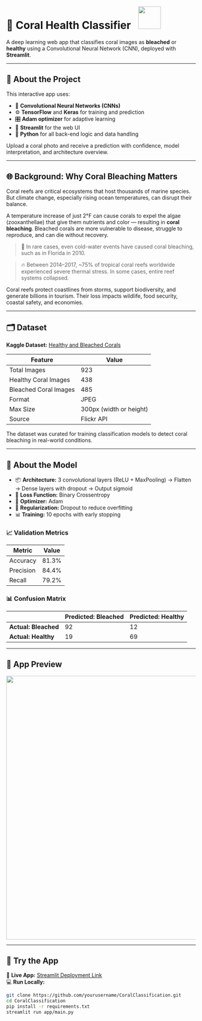 # 🪸 Coral Health Classifier &nbsp;&nbsp;<img src="https://media4.giphy.com/media/v1.Y2lkPTc5MGI3NjExdWN5NnAyOHo1NTVrbzgyOXE1YTRlczJwa3h1OHE3eW1maG93MTFqeCZlcD12MV9pbnRlcm5hbF9naWZfYnlfaWQmY3Q9Zw/84tJDt3AmqvKg6MGWu/giphy.gif" width="60">

A deep learning web app that classifies coral images as **bleached** or **healthy** using a Convolutional Neural Network (CNN), deployed with **Streamlit**.

---

## 🌊 About the Project

This interactive app uses:
- 🧠 **Convolutional Neural Networks (CNNs)**
- ⚙️ **TensorFlow** and **Keras** for training and prediction
- 🎛️ **Adam optimizer** for adaptive learning
- 🎨 **Streamlit** for the web UI
- 🐍 **Python** for all back-end logic and data handling

Upload a coral photo and receive a prediction with confidence, model interpretation, and architecture overview.

---

## 🌐 Background: Why Coral Bleaching Matters

Coral reefs are critical ecosystems that host thousands of marine species. But climate change, especially rising ocean temperatures, can disrupt their balance.

A temperature increase of just 2°F can cause corals to expel the algae (zooxanthellae) that give them nutrients and color — resulting in **coral bleaching**. Bleached corals are more vulnerable to disease, struggle to reproduce, and can die without recovery.

> 🧊 In rare cases, even cold-water events have caused coral bleaching, such as in Florida in 2010.

> 🔥 Between 2014–2017, ~75% of tropical coral reefs worldwide experienced severe thermal stress. In some cases, entire reef systems collapsed.

Coral reefs protect coastlines from storms, support biodiversity, and generate billions in tourism. Their loss impacts wildlife, food security, coastal safety, and economies.

---

## 🗂️ Dataset

**Kaggle Dataset:** [Healthy and Bleached Corals](https://www.kaggle.com/datasets/vencerlanz09/healthy-and-bleached-corals-image-classification?select=healthy_corals)

| Feature              | Value                         |
|----------------------|-------------------------------|
| Total Images         | 923                            |
| Healthy Coral Images | 438                            |
| Bleached Coral Images| 485                            |
| Format               | JPEG                           |
| Max Size             | 300px (width or height)        |
| Source               | Flickr API                     |

The dataset was curated for training classification models to detect coral bleaching in real-world conditions.

---

## 🧠 About the Model

- 📦 **Architecture:** 3 convolutional layers (ReLU + MaxPooling) → Flatten → Dense layers with dropout → Output sigmoid
- 🔧 **Loss Function:** Binary Crossentropy  
- 🧪 **Optimizer:** Adam  
- 🔄 **Regularization:** Dropout to reduce overfitting  
- 📊 **Training:** 10 epochs with early stopping

### 📈 Validation Metrics
| Metric     | Value   |
|------------|---------|
| Accuracy   | 81.3%   |
| Precision  | 84.4%   |
| Recall     | 79.2%   |

### 📊 Confusion Matrix

|                       | Predicted: Bleached | Predicted: Healthy |
|-----------------------|---------------------|---------------------|
| **Actual: Bleached**  | 92                  | 12                  |
| **Actual: Healthy**   | 19                  | 69                  |

---

## 📱 App Preview

<img src="assets/screenshot.png" width="700"/>

---

## 🚀 Try the App

🔗 **Live App:** [Streamlit Deployment Link](https://your-app-link.streamlit.app)  
💻 **Run Locally:**

```bash
git clone https://github.com/yourusername/CoralClassification.git
cd CoralClassification
pip install -r requirements.txt
streamlit run app/main.py
